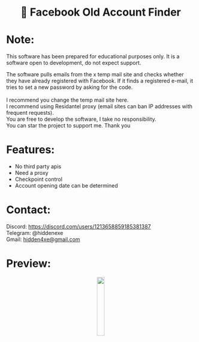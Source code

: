 <div align="center">
  <h1>📘 Facebook Old Account Finder</h1>
</div>

# Note:

This software has been prepared for educational purposes only.
It is a software open to development, do not expect support.

The software pulls emails from the x temp mail site and checks whether they have already registered with Facebook. If it finds a registered e-mail, it tries to set a new password by asking for the code.
<br><br>
I recommend you change the temp mail site here.
<br>
I recommend using Residantel proxy (email sites can ban IP addresses with frequent requests).
<br>
You are free to develop the software, I take no responsibility.
<br>
You can star the project to support me. Thank you
 
# Features:

- No third party apis
- Need a proxy
- Checkpoint control
- Account opening date can be determined
 
# Contact:

Discord: https://discord.com/users/1213658859185381387
<br>
Telegram: @hiddenexe
<br>
Gmail: hidden4xe@gmail.com
 
# Preview:

<div align="center">
      <a href="https://www.youtube.com/watch?v=AhHtWJ4pYeA">
         <img src="https://png.pngtree.com/png-vector/20221018/ourmid/pngtree-youtube-social-media-round-icon-png-image_6315993.png" style="width:20%;">
      </a>
</div>


